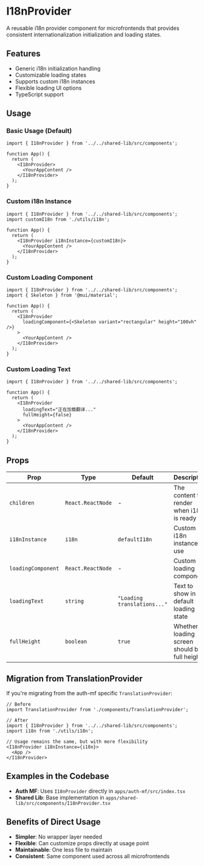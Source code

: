 # I18nProvider

A reusable i18n provider component for microfrontends that provides consistent internationalization initialization and loading states.

## Features

- Generic i18n initialization handling
- Customizable loading states
- Supports custom i18n instances
- Flexible loading UI options
- TypeScript support

## Usage

### Basic Usage (Default)

```tsx
import { I18nProvider } from '../../shared-lib/src/components';

function App() {
  return (
    <I18nProvider>
      <YourAppContent />
    </I18nProvider>
  );
}
```

### Custom i18n Instance

```tsx
import { I18nProvider } from '../../shared-lib/src/components';
import customI18n from './utils/i18n';

function App() {
  return (
    <I18nProvider i18nInstance={customI18n}>
      <YourAppContent />
    </I18nProvider>
  );
}
```

### Custom Loading Component

```tsx
import { I18nProvider } from '../../shared-lib/src/components';
import { Skeleton } from '@mui/material';

function App() {
  return (
    <I18nProvider 
      loadingComponent={<Skeleton variant="rectangular" height="100vh" />}
    >
      <YourAppContent />
    </I18nProvider>
  );
}
```

### Custom Loading Text

```tsx
import { I18nProvider } from '../../shared-lib/src/components';

function App() {
  return (
    <I18nProvider 
      loadingText="正在加载翻译..."
      fullHeight={false}
    >
      <YourAppContent />
    </I18nProvider>
  );
}
```

## Props

| Prop | Type | Default | Description |
|------|------|---------|-------------|
| `children` | `React.ReactNode` | - | The content to render when i18n is ready |
| `i18nInstance` | `i18n` | `defaultI18n` | Custom i18n instance to use |
| `loadingComponent` | `React.ReactNode` | - | Custom loading component |
| `loadingText` | `string` | `"Loading translations..."` | Text to show in default loading state |
| `fullHeight` | `boolean` | `true` | Whether loading screen should be full height |

## Migration from TranslationProvider

If you're migrating from the auth-mf specific `TranslationProvider`:

```tsx
// Before
import TranslationProvider from './components/TranslationProvider';

// After
import { I18nProvider } from '../../shared-lib/src/components';
import i18n from './utils/i18n';

// Usage remains the same, but with more flexibility
<I18nProvider i18nInstance={i18n}>
  <App />
</I18nProvider>
```

## Examples in the Codebase

- **Auth MF**: Uses `I18nProvider` directly in `apps/auth-mf/src/index.tsx`
- **Shared Lib**: Base implementation in `apps/shared-lib/src/components/I18nProvider.tsx`

## Benefits of Direct Usage

- **Simpler**: No wrapper layer needed
- **Flexible**: Can customize props directly at usage point
- **Maintainable**: One less file to maintain
- **Consistent**: Same component used across all microfrontends
